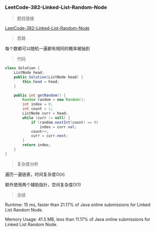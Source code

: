 ### LeetCode-382-Linked-List-Random-Node

> 题目链接

[LeetCode-382-Linked-List-Random-Node](https://leetcode.com/problems/linked-list-random-node/)

> 思路

每个数都可以随机一遍都有相同的概率被抽到

> 代码

```java
class Solution {
    ListNode head;
    public Solution(ListNode head) {
        this.head = head;        
    }
    
    public int getRandom() {
        Random random = new Random();
        int index = 0;
        int count = 1;
        ListNode curr = head;
        while (curr != null) {
            if (random.nextInt(count) == 0)
                index = curr.val;
            count++;
            curr = curr.next;
        }
        return index;
    }
}
```

> 复杂度分析

遍历一遍链表，时间复杂度O(n)

额外使用两个辅助指针，空间复杂度O(1)

> 总结

Runtime: 15 ms, faster than 21.17% of Java online submissions for Linked List Random Node.

Memory Usage: 41.5 MB, less than 11.17% of Java online submissions for Linked List Random Node.
